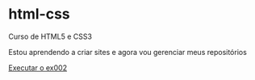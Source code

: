# html-css
 Curso de HTML5 e CSS3

 Estou aprendendo a criar sites e agora vou gerenciar meus repositórios

<a href="https://kaiopereiraj.gihub.io/html-css/EXERCICIOS/EX002/index.html">Executar o ex002</a>  
